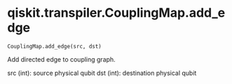 # qiskit.transpiler.CouplingMap.add\_edge

`CouplingMap.add_edge(src, dst)`

Add directed edge to coupling graph.

src (int): source physical qubit dst (int): destination physical qubit
